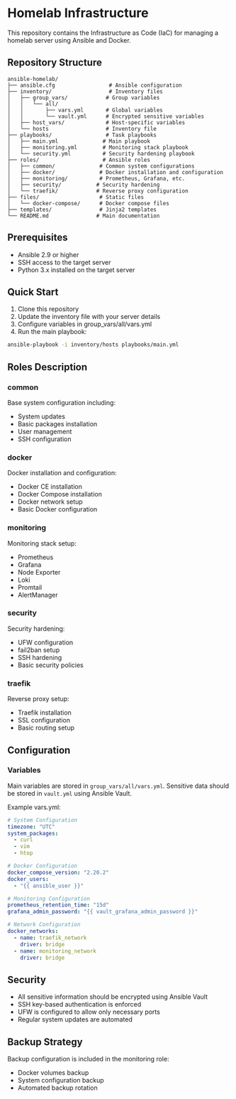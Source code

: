 # Homelab Infrastructure

This repository contains the Infrastructure as Code (IaC) for managing a homelab server using Ansible and Docker.

## Repository Structure
```
ansible-homelab/
├── ansible.cfg                 # Ansible configuration
├── inventory/                  # Inventory files
│   ├── group_vars/            # Group variables
│   │   └── all/
│   │       ├── vars.yml       # Global variables
│   │       └── vault.yml      # Encrypted sensitive variables
│   ├── host_vars/             # Host-specific variables
│   └── hosts                  # Inventory file
├── playbooks/                 # Task playbooks
│   ├── main.yml              # Main playbook
│   ├── monitoring.yml        # Monitoring stack playbook
│   └── security.yml          # Security hardening playbook
├── roles/                    # Ansible roles
│   ├── common/              # Common system configurations
│   ├── docker/              # Docker installation and configuration
│   ├── monitoring/          # Prometheus, Grafana, etc.
│   ├── security/           # Security hardening
│   └── traefik/            # Reverse proxy configuration
├── files/                   # Static files
│   └── docker-compose/      # Docker compose files
├── templates/               # Jinja2 templates
└── README.md               # Main documentation
```

## Prerequisites

- Ansible 2.9 or higher
- SSH access to the target server
- Python 3.x installed on the target server

## Quick Start

1. Clone this repository
2. Update the inventory file with your server details
3. Configure variables in group_vars/all/vars.yml
4. Run the main playbook:
```bash
ansible-playbook -i inventory/hosts playbooks/main.yml
```

## Roles Description

### common
Base system configuration including:
- System updates
- Basic packages installation
- User management
- SSH configuration

### docker
Docker installation and configuration:
- Docker CE installation
- Docker Compose installation
- Docker network setup
- Basic Docker configuration

### monitoring
Monitoring stack setup:
- Prometheus
- Grafana
- Node Exporter
- Loki
- Promtail
- AlertManager

### security
Security hardening:
- UFW configuration
- fail2ban setup
- SSH hardening
- Basic security policies

### traefik
Reverse proxy setup:
- Traefik installation
- SSL configuration
- Basic routing setup

## Configuration

### Variables
Main variables are stored in `group_vars/all/vars.yml`. Sensitive data should be stored in `vault.yml` using Ansible Vault.

Example vars.yml:
```yaml
# System Configuration
timezone: "UTC"
system_packages:
  - curl
  - vim
  - htop

# Docker Configuration
docker_compose_version: "2.20.2"
docker_users:
  - "{{ ansible_user }}"

# Monitoring Configuration
prometheus_retention_time: "15d"
grafana_admin_password: "{{ vault_grafana_admin_password }}"

# Network Configuration
docker_networks:
  - name: traefik_network
    driver: bridge
  - name: monitoring_network
    driver: bridge
```

## Security

- All sensitive information should be encrypted using Ansible Vault
- SSH key-based authentication is enforced
- UFW is configured to allow only necessary ports
- Regular system updates are automated

## Backup Strategy

Backup configuration is included in the monitoring role:
- Docker volumes backup
- System configuration backup
- Automated backup rotation
